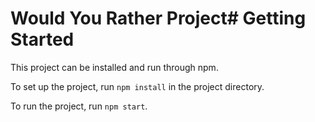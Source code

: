 # Would You Rather Project# Getting Started
This project can be installed and run through npm.

To set up the project, run `npm install` in the project directory.

To run the project, run `npm start`. 

